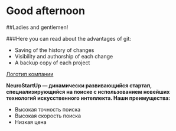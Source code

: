 # Good afternoon
##Ladies and gentlemen!

###Here you can read about the advantages of git:
*  Saving of the history of changes
* Visibility and authorship of each change
* A backup copy of each project


[Логотип компании](https://camo.githubusercontent.com/ace14ee894d150192a7b05b12410738aa65528da742bbce69315a5f441320ea7/68747470733a2f2f692e696d6775722e636f6d2f495a4f525769492e706e67)

**NeuroStartUp — динамически развивающийся стартап, специализирующийся на поиске с использованием новейших технологий искусственного интеллекта. Наши преимущества:**

* Высокая точность поиска
* Высокая скорость поиска
* Низкая цена
